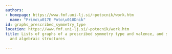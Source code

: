 ```yaml
---
authors:
- homepage: https://www.fmf.uni-lj.si/~potocnik/work.htm
  name: "Primo\u017E Poto\u010Dnik"
id: graphs_prescribed_symmetry_type
location: https://www.fmf.uni-lj.si/~potocnik/work.htm
title: Lists of graphs of a prescribed symmetry type and valence, and some other combinatorial
  and algebraic structures

---
```



